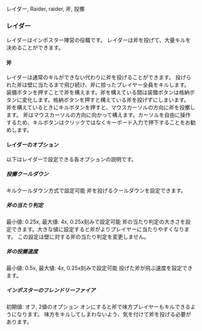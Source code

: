 レイダー, Raider, raider, 斧, 投擲

### レイダー
レイダーはインポスター陣営の役職です。
レイダーは斧を投げて、大量キルを決めることができます。

#### 斧
レイダーは通常のキルができない代わりに斧を投げることができます。
投げられた斧は壁に当たるまで飛び続け、斧に掠ったプレイヤー全員をキルします。
装備ボタンを押すことで斧を構えます。斧を構えている間は装備ボタンは格納ボタンに変化します。格納ボタンを押すと構えている斧を投げずにしまいます。
斧を構えているときにキルボタンを押すと、マウスカーソルの方向に斧を投擲します。
斧はマウスカーソルの方向に向かって構えます。カーソルを自由に操作するため、キルボタンはクリックではなくキーボード入力で押下することをお勧めします。

#### レイダーのオプション
以下はレイダーで設定できる各オプションの説明です。

##### 投擲クールダウン
キルクールダウン方式で設定可能
斧を投げるクールダウンを設定できます。

##### 斧の当たり判定
最小値: 0.25x, 最大値: 4x, 0.25x刻みで設定可能
斧の当たり判定の大きさを設定できます。大きな値に設定すると斧がよりプレイヤーに当たりやすくなります。
この設定は壁に対する斧の当たり判定を変更しません。

##### 斧の投擲速度
最小値: 0.5x, 最大値: 4x, 0.25x刻みで設定可能
投げた斧が飛ぶ速度を設定できます。

##### インポスターのフレンドリーファイア
初期値: オフ, 2値のオプション
オンにすると斧で味方プレイヤーもキルできるようになります。
味方をキルしてしまわないよう、気を付けて斧を投げる必要があります。
